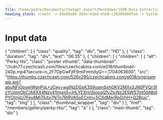 ```yaml
---
file: /home/pedro/Documents/chatgpt_export/Markdown/JSON Data Extraction_ jq.md
heading_stack: <root> -> 0da08a04-263e-41bd-91e8-c2620b989fa4 -> System -> e1b93c0a-ed30-42f4-bf81-94e5d490b58b -> System -> aaa26758-0603-4c3f-95ee-b342d51f8994 -> User -> Input data
---
```

# Input data
{
  "children": [
    {
      "class": "quality",
      "tag": "div",
      "text": "HD"
    },
    {
      "class": "duration",
      "tag": "div",
      "text": "06:35"
    },
    {
      "children": [
        {
          "children": [
            {
              "alt": "Perky tits",
              "class": "poster vthumb",
              "data-thumbnail": "//cdn77.czechcash.com/files/czechcabins.com/e018/thumbnail-240p.mp4?secure=n_2F7DpGwFjtF9miFmmdyQ==,1704063600",
              "src": "https://thumbs.czechcash.com/526x295/czechcabins.com/e018/orig/sample.jpg?abuNFjGpoeiWgnPoL+JCey+waINzDGsK3S9oamSxhGKV2MXx3JN0PVQr3fzYUomObC/A6XX4Nzv41Imxn5+jHLYEXrlnSiosgQ1vZtcNz2E5WS7mt5bNb0PYOlmjiU7Fey6Mi7lUtx7NTn7RlRVA5oECnhi+5CXdMerRpD/hH+Q2Bjuc",
              "tag": "img"
            }
          ],
          "class": "thumbnail_wrapper",
          "tag": "div"
        }
      ],
      "href": "/members/gallery/perky-tits/",
      "tag": "a"
    }
  ],
  "class": "main-thumb",
  "tag": "div"
}

